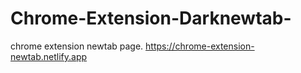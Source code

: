 # Chrome-Extension-Darknewtab-
chrome extension newtab page.
https://chrome-extension-newtab.netlify.app
